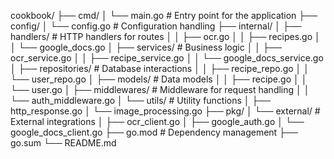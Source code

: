 cookbook/
├── cmd/
│   └── main.go              # Entry point for the application
├── config/
│   └── config.go            # Configuration handling
├── internal/
│   ├── handlers/            # HTTP handlers for routes
│   │   ├── ocr.go
│   │   ├── recipes.go
│   │   └── google_docs.go
│   ├── services/            # Business logic
│   │   ├── ocr_service.go
│   │   ├── recipe_service.go
│   │   └── google_docs_service.go
│   ├── repositories/        # Database interactions
│   │   ├── recipe_repo.go
│   │   └── user_repo.go
│   ├── models/              # Data models
│   │   ├── recipe.go
│   │   └── user.go
│   ├── middlewares/         # Middleware for request handling
│   │   └── auth_middleware.go
│   └── utils/               # Utility functions
│       ├── http_response.go
│       └── image_processing.go
├── pkg/
│   └── external/            # External integrations
│       ├── ocr_client.go
│       ├── google_auth.go
│       └── google_docs_client.go
├── go.mod                   # Dependency management
├── go.sum
└── README.md
